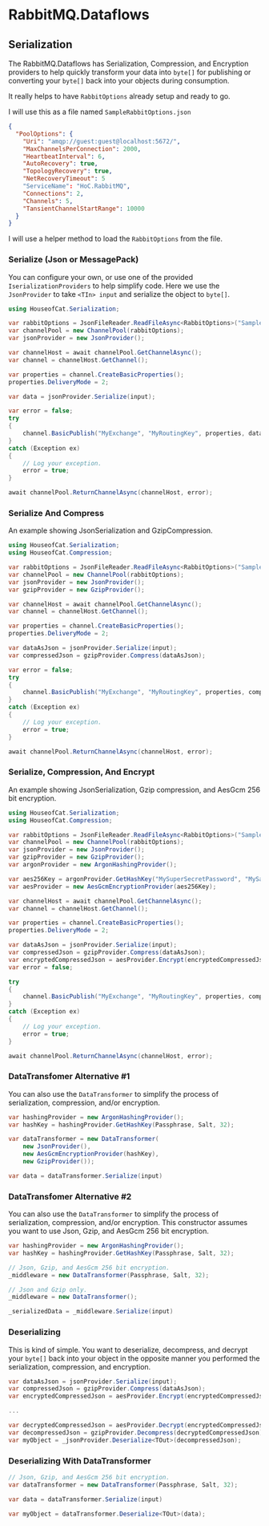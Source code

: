﻿# RabbitMQ.Dataflows
## Serialization

The RabbitMQ.Dataflows has Serialization, Compression, and Encryption providers to help quickly
transform your data into `byte[]` for publishing or converting your `byte[]` back into your
objects during consumption.

It really helps to have `RabbitOptions` already setup and ready to go.

I will use this as a file named `SampleRabbitOptions.json`
```json
{
  "PoolOptions": {
    "Uri": "amqp://guest:guest@localhost:5672/",
    "MaxChannelsPerConnection": 2000,
    "HeartbeatInterval": 6,
    "AutoRecovery": true,
    "TopologyRecovery": true,
    "NetRecoveryTimeout": 5
    "ServiceName": "HoC.RabbitMQ",
    "Connections": 2,
    "Channels": 5,
    "TansientChannelStartRange": 10000
  }
}
```

I will use a helper method to load the `RabbitOptions` from the file.

### Serialize (Json or MessagePack)
You can configure your own, or use one of the provided `IserializationProviders`
to help simplify code. Here we use the `JsonProvider` to take `<TIn> input` and
serialize the object to `byte[]`.
```csharp
using HouseofCat.Serialization;

var rabbitOptions = JsonFileReader.ReadFileAsync<RabbitOptions>("SampleRabbitOptions.json");
var channelPool = new ChannelPool(rabbitOptions);
var jsonProvider = new JsonProvider();

var channelHost = await channelPool.GetChannelAsync();
var channel = channelHost.GetChannel();

var properties = channel.CreateBasicProperties();
properties.DeliveryMode = 2;

var data = jsonProvider.Serialize(input);

var error = false;
try
{
    channel.BasicPublish("MyExchange", "MyRoutingKey", properties, data);
}
catch (Exception ex)
{
    // Log your exception.
    error = true;
}

await channelPool.ReturnChannelAsync(channelHost, error);
```

### Serialize And Compress
An example showing JsonSerialization and GzipCompression.
```csharp
using HouseofCat.Serialization;
using HouseofCat.Compression;

var rabbitOptions = JsonFileReader.ReadFileAsync<RabbitOptions>("SampleRabbitOptions.json");
var channelPool = new ChannelPool(rabbitOptions);
var jsonProvider = new JsonProvider();
var gzipProvider = new GzipProvider();

var channelHost = await channelPool.GetChannelAsync();
var channel = channelHost.GetChannel();

var properties = channel.CreateBasicProperties();
properties.DeliveryMode = 2;

var dataAsJson = jsonProvider.Serialize(input);
var compressedJson = gzipProvider.Compress(dataAsJson);

var error = false;
try
{
    channel.BasicPublish("MyExchange", "MyRoutingKey", properties, compressedJson);
}
catch (Exception ex)
{
    // Log your exception.
    error = true;
}

await channelPool.ReturnChannelAsync(channelHost, error);
```

### Serialize, Compression, And Encrypt
An example showing JsonSerialization, Gzip compression, and AesGcm 256 bit encryption.
```csharp
using HouseofCat.Serialization;
using HouseofCat.Compression;

var rabbitOptions = JsonFileReader.ReadFileAsync<RabbitOptions>("SampleRabbitOptions.json");
var channelPool = new ChannelPool(rabbitOptions);
var jsonProvider = new JsonProvider();
var gzipProvider = new GzipProvider();
var argonProvider = new ArgonHashingProvider();

var aes256Key = argonProvider.GetHashKey("MySuperSecretPassword", "MySaltySaltSalt", size: 32);
var aesProvider = new AesGcmEncryptionProvider(aes256Key);

var channelHost = await channelPool.GetChannelAsync();
var channel = channelHost.GetChannel();

var properties = channel.CreateBasicProperties();
properties.DeliveryMode = 2;

var dataAsJson = jsonProvider.Serialize(input);
var compressedJson = gzipProvider.Compress(dataAsJson);
var encryptedCompressedJson = aesProvider.Encrypt(encryptedCompressedJson);
var error = false;

try
{
    channel.BasicPublish("MyExchange", "MyRoutingKey", properties, compressedJson);
}
catch (Exception ex)
{
    // Log your exception.
    error = true;
}

await channelPool.ReturnChannelAsync(channelHost, error);
```

### DataTransfomer Alternative #1
You can also use the `DataTransformer` to simplify the process of serialization, compression, and/or encryption.
```csharp
var hashingProvider = new ArgonHashingProvider();
var hashKey = hashingProvider.GetHashKey(Passphrase, Salt, 32);

var dataTransformer = new DataTransformer(
    new JsonProvider(),
    new AesGcmEncryptionProvider(hashKey),
    new GzipProvider());

var data = dataTransformer.Serialize(input)
```

### DataTransfomer Alternative #2
You can also use the `DataTransformer` to simplify the process of serialization, compression, and/or encryption.
This constructor assumes you want to use Json, Gzip, and AesGcm 256 bit encryption.
```csharp
var hashingProvider = new ArgonHashingProvider();
var hashKey = hashingProvider.GetHashKey(Passphrase, Salt, 32);

// Json, Gzip, and AesGcm 256 bit encryption.
_middleware = new DataTransformer(Passphrase, Salt, 32);

// Json and Gzip only.
_middleware = new DataTransformer();

_serializedData = _middleware.Serialize(input)
```

### Deserializing
This is kind of simple. You want to deserialize, decompress, and decrypt your `byte[]` back into your object
in the opposite manner you performed the serialization, compression, and encryption.
```csharp
var dataAsJson = jsonProvider.Serialize(input);
var compressedJson = gzipProvider.Compress(dataAsJson);
var encryptedCompressedJson = aesProvider.Encrypt(encryptedCompressedJson);

...

var decryptedCompressedJson = aesProvider.Decrypt(encryptedCompressedJson);
var decompressedJson = gzipProvider.Decompress(decryptedCompressedJson);
var myObject = _jsonProvider.Deserialize<TOut>(decompressedJson);
```

### Deserializing With DataTransformer
```csharp
// Json, Gzip, and AesGcm 256 bit encryption.
var dataTransformer = new DataTransformer(Passphrase, Salt, 32);

var data = dataTransformer.Serialize(input)

var myObject = dataTransformer.Deserialize<TOut>(data);
```